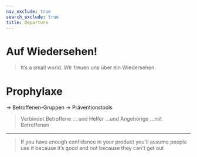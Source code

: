 ```yaml
---
nav_exclude: true
search_exclude: true
title: Departure
---
```


# Auf Wiedersehen!

> It’s a small world.
> Wir freuen uns über ein Wiedersehen.


# Prophylaxe

→ Betroffenen-Gruppen
→ Präventionstools

> Verbindet Betroffene … und Helfer
> …und Angehörige
> …mit Betroffenen


---
> If you have enough confidence in your product you'll assume people use it because it’s good and not because they can't get out

